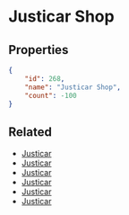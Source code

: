 # Justicar Shop

<no description available>

## Properties

```json
{
    "id": 268,
    "name": "Justicar Shop",
    "count": -100
}
```

## Related

- [Justicar](../items/7068-justicar.md)
- [Justicar](../items/7069-justicar.md)
- [Justicar](../items/7070-justicar.md)
- [Justicar](../items/7071-justicar.md)
- [Justicar](../items/7072-justicar.md)
- [Justicar](../items/7073-justicar.md)

